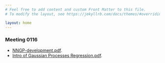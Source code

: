 ```yaml
---
# Feel free to add content and custom Front Matter to this file.
# To modify the layout, see https://jekyllrb.com/docs/themes/#overriding-theme-defaults

layout: home
---
```

### Meeting 0116
* [NNGP-development.pdf](http://wangqiuoe.github.io/recent_development_bak.pdf).
* [Intro of Gaussian Processes Regression.pdf](http://wangqiuoe.github.io/slides.pdf).
